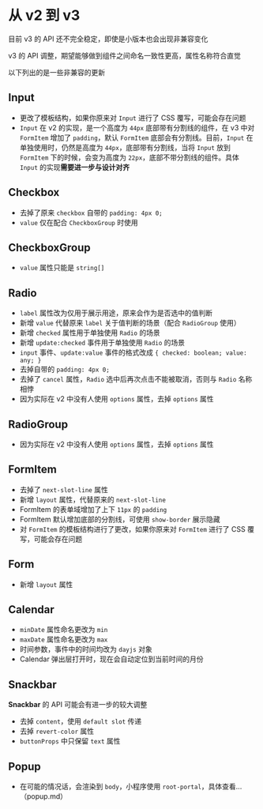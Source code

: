 # 从 v2 到 v3

目前 v3 的 API 还不完全稳定，即使是小版本也会出现非兼容变化

v3 的 API 调整，期望能够做到组件之间命名一致性更高，属性名称符合直觉

以下列出的是一些非兼容的更新

## Input

- 更改了模板结构，如果你原来对 `Input` 进行了 CSS 覆写，可能会存在问题
- `Input` 在 v2 的实现，是一个高度为 `44px` 底部带有分割线的组件，在 v3 中对 `FormItem` 增加了 `padding`，默认 `FormItem` 底部会有分割线。目前，`Input` 在单独使用时，仍然是高度为 `44px`，底部带有分割线，当将 `Input` 放到 `FormItem` 下的时候，会变为高度为 `22px`，底部不带分割线的组件。具体 `Input` 的实现**需要进一步与设计对齐**

## Checkbox

- 去掉了原来 `checkbox` 自带的 `padding: 4px 0;`
- `value` 仅在配合 `CheckboxGroup` 时使用

## CheckboxGroup

- `value` 属性只能是 `string[]`

## Radio

- `label` 属性改为仅用于展示用途，原来会作为是否选中的值判断
- 新增 `value` 代替原来 `label` 关于值判断的场景（配合 `RadioGroup` 使用）
- 新增 `checked` 属性用于单独使用 `Radio` 的场景
- 新增 `update:checked` 事件用于单独使用 `Radio` 的场景
- `input` 事件、`update:value` 事件的格式改成 `{ checked: boolean; value: any; }`
- 去掉自带的 `padding: 4px 0;`
- 去掉了 `cancel` 属性，`Radio` 选中后再次点击不能被取消，否则与 `Radio` 名称相悖
- 因为实际在 v2 中没有人使用 `options` 属性，去掉 `options` 属性

## RadioGroup

- 因为实际在 v2 中没有人使用 `options` 属性，去掉 `options` 属性

## FormItem

- 去掉了 `next-slot-line` 属性
- 新增 `layout` 属性，代替原来的 `next-slot-line`
- FormItem 的表单域增加了上下 `11px` 的 `padding`
- FormItem 默认增加底部的分割线，可使用 `show-border` 展示隐藏
- 对 `FormItem` 的模板结构进行了更改，如果你原来对 `FormItem` 进行了 CSS 覆写，可能会存在问题

## Form

- 新增 `layout` 属性

## Calendar

- `minDate` 属性命名更改为 `min`
- `maxDate` 属性命名更改为 `max`
- 时间参数，事件中的时间均改为 `dayjs` 对象
- Calendar 弹出层打开时，现在会自动定位到当前时间的月份

## Snackbar

**Snackbar** 的 API 可能会有进一步的较大调整

- 去掉 `content`，使用 `default slot` 传递
- 去掉 `revert-color` 属性
- `buttonProps` 中只保留 `text` 属性

## Popup

- 在可能的情况话，会渲染到 `body`，小程序使用 `root-portal`，具体查看... （popup.md）
